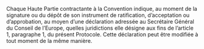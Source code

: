 Chaque Haute Partie contractante à la Convention indique,
au moment de la signature ou du dépôt de son instrument
de ratification, d’acceptation ou d’approbation, au moyen
d’une déclaration adressée au Secrétaire Général du Conseil
de l’Europe, quelles juridictions elle désigne aux fins de
l’article 1, paragraphe 1, du présent Protocole. Cette déclaration
peut être modifiée à tout moment de la même manière.